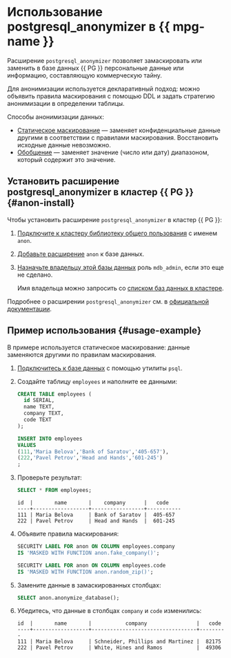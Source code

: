 # Использование postgresql_anonymizer в {{ mpg-name }}

Расширение `postgresql_anonymizer` позволяет замаскировать или заменить в базе данных {{ PG }} персональные данные или информацию, составляющую коммерческую тайну.

Для анонимизации используется декларативный подход: можно объявить правила маскирования с помощью DDL и задать стратегию анонимизации в определении таблицы.

Способы анонимизации данных:
  
  * [Статическое маскирование](https://postgresql-anonymizer.readthedocs.io/en/stable/static_masking/) — заменяет конфиденциальные данные другими в соответствии с правилами маскирования. Восстановить исходные данные невозможно.
  * [Обобщение](https://postgresql-anonymizer.readthedocs.io/en/stable/generalization/) — заменяет значение (число или дату) диапазоном, который содержит это значение.

## Установить расширение postgresql_anonymizer в кластер {{ PG }} {#anon-install}

Чтобы установить расширение `postgresql_anonymizer` в кластер {{ PG }}:

1. [Подключите к кластеру библиотеку общего пользования](./cluster-extensions.md#libraries-connection) с именем `anon`.
1. [Добавьте расширение](./cluster-extensions.md#update-extensions) `anon` к базе данных.

1. [Назначьте владельцу этой базы данных](../grant.md#grant-role) роль `mdb_admin`, если это еще не сделано.

    Имя владельца можно запросить со [списком баз данных в кластере](../databases.md#list-db).

Подробнее о расширении `postgresql_anonymizer` см. в [официальной документации](https://postgresql-anonymizer.readthedocs.io/en/stable/).

## Пример использования {#usage-example}

В примере используется статическое маскирование: данные заменяются другими по правилам маскирования.

1. [Подключитесь к базе данных](../connect.md#bash) с помощью утилиты `psql`.

1. Создайте таблицу `employees` и наполните ее данными:

    ```sql
    CREATE TABLE employees (
      id SERIAL,
      name TEXT,
      company TEXT,
      code TEXT
    );
    
    INSERT INTO employees
    VALUES
    (111,'Maria Belova','Bank of Saratov','405-657'),
    (222,'Pavel Petrov','Head and Hands','601-245')
    ;
    ```

1. Проверьте результат:

    ```sql
    SELECT * FROM employees;
    ```

    ```text
    id  |       name       |    company      |   code
    ----+------------------+-----------------+-----------
    111 | Maria Belova     | Bank of Saratov |  405-657
    222 | Pavel Petrov     | Head and Hands  |  601-245
    ```

1. Объявите правила маскирования:

    ```sql
    SECURITY LABEL FOR anon ON COLUMN employees.company
    IS 'MASKED WITH FUNCTION anon.fake_company()';

    SECURITY LABEL FOR anon ON COLUMN employees.code
    IS 'MASKED WITH FUNCTION anon.random_zip()';
    ```

1. Замените данные в замаскированных столбцах:

    ```sql
    SELECT anon.anonymize_database();
    ```

1. Убедитесь, что данные в столбцах `company` и `code` изменились:

    ```text
    id  |       name       |           company                |   code
    ----+------------------+----------------------------------+---------
    111 | Maria Belova     | Schneider, Phillips and Martinez |  82175
    222 | Pavel Petrov     | White, Hines and Ramos           |  49306
    ```